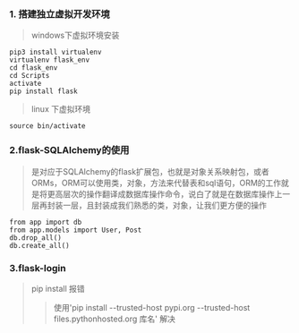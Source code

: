 ### 1. 搭建独立虚拟开发环境
> windows下虚拟环境安装
```
pip3 install virtualenv
virtualenv flask_env
cd flask_env
cd Scripts
activate
pip install flask
```

> linux 下虚拟环境
```
source bin/activate
```

### 2.flask-SQLAlchemy的使用
> 是对应于SQLAlchemy的flask扩展包，也就是对象关系映射包，或者ORMs，ORM可以使用类，对象，方法来代替表和sql语句，ORM的工作就是将更高层次的操作翻译成数据库操作命令，说白了就是在数据库操作上一层再封装一层，且封装成我们熟悉的类，对象，让我们更方便的操作

```
from app import db
from app.models import User, Post
db.drop_all()
db.create_all()
```

### 3.flask-login
> pip install 报错  
>> 使用'pip install --trusted-host pypi.org --trusted-host files.pythonhosted.org 库名' 解决
